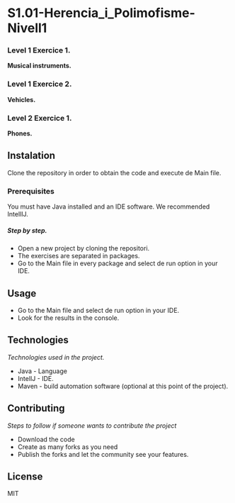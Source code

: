# S1.01-Herencia_i_Polimofisme-Nivell1

### Level 1 Exercice 1. 
**Musical instruments.**

###  Level 1 Exercice 2.
**Vehicles.**

###  Level 2 Exercice 1.
**Phones.**

## Instalation
Clone the repository in order to obtain the code and execute de Main file.

### Prerequisites
You must have Java installed and an IDE software. We recommended IntellIJ.


##### Step by step.

* Open a new project by cloning the repositori.
* The exercises are separated in packages.
* Go to the Main file in every package and select de run option in your IDE.

## Usage

* Go to the Main file and select de run option in your IDE.
* Look for the results in the console.


## Technologies

_Technologies used in the project._ 
* Java - Language
* IntelIJ -  IDE.
* Maven - build automation software (optional at this point of the project).

## Contributing
_Steps to follow if someone wants to contribute the project_
* Download the code
* Create as many forks as you need
* Publish the forks and let the community see your features.

## License
MIT
